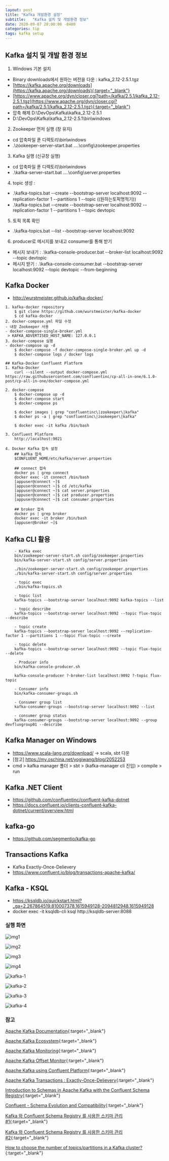 ```yaml
---
layout: post
title: "Kafka 개발환경 설정"
subtitle:   "Kafka 설치 및 개발환경 정보"
date: 2020-09-07 20:00:00 -0400
categories: tip
tags: kafka setup
---
```



## Kafka 설치 및 개발 환경 정보
1. Windows 기본 설치
- Binary downloads에서 원하는 버전을 다운 : kafka_2.12-2.5.1.tgz
- [https://kafka.apache.org/downloads](https://kafka.apache.org/downloads){:target="_blank"}
- [https://www.apache.org/dyn/closer.cgi?path=/kafka/2.5.1/kafka_2.12-2.5.1.tgz](https://www.apache.org/dyn/closer.cgi?path=/kafka/2.5.1/kafka_2.12-2.5.1.tgz){:target="_blank"}
- 압축 해제 D:\DevOps\Kafka\kafka_2.12-2.5.1
- D:\DevOps\Kafka\kafka_2.12-2.5.1\bin\windows

2. Zookeeper 먼저 실행 (창 유지)
- cd 압축파일 푼 디렉토리\bin\windows
- .\zookeeper-server-start.bat ..\..\config\zookeeper.properties
 
3. Kafka 실행 (신규창 실행)
- cd 압축파일 푼 디렉토리\bin\windows
- .\kafka-server-start.bat ..\..\config\server.properties

4. topic 생성 :
- .\kafka-topics.bat --create --bootstrap-server localhost:9092 --replication-factor 1 --partitions 1 --topic ((원하는토픽명적기))
- .\kafka-topics.bat --create --bootstrap-server localhost:9092 --replication-factor 1 --partitions 1 --topic devtopic

5. 토픽 목록 확인 
- .\kafka-topics.bat --list --bootstrap-server localhost:9092

6. producer로 메시지를 보내고 consumer를 통해 받기
- 메시지 보내기 : .\kafka-console-producer.bat --broker-list localhost:9092 --topic devtopic
- 메시지 받기 : .\kafka-console-consumer.bat --bootstrap-server localhost:9092 --topic devtopic --from-beginning

## Kafka Docker 
- http://wurstmeister.github.io/kafka-docker/

```
1. kafka-docker repository
	$ git clone https://github.com/wurstmeister/kafka-docker
	$ cd kafka-docker
2. docker-compose.yml 파일 수정
- 내장 Zookeeper 사용
- docker-compose-single-broker.yml
 > KAFKA_ADVERTISED_HOST_NAME: 127.0.0.1
3. docker-compose 실행
- docker-compose up -d
	$ docker-compose -f docker-compose-single-broker.yml up -d
	$ docker-compose logs / docker logs
```

```
## Kafka-Docker Confluent Platform
1. Kafka-Docker
	curl --silent --output docker-compose.yml https://raw.githubusercontent.com/confluentinc/cp-all-in-one/6.1.0-post/cp-all-in-one/docker-compose.yml

2. docker-compose
	$ docker-compose up -d
	$ docker-compose start
	$ docker-compose ps

	$ docker images | grep "confluentinc\|zookeeper\|kafka"
	$ docker ps -a | grep "confluentinc\|zookeeper\|kafka"

	$ docker exec -it kafka /bin/bash

3. Confluent Platform
	http://localhost:9021

4. Docker Kafka 접속 설정
	## kafka 접속
	$CONFLUENT_HOME/etc/kafka/server.properties

	## connect 접속
	docker ps | grep connect
	docker exec -it connect /bin/bash
	[appuser@connect ~]$
	[appuser@connect ~]$ cd /etc/kafka
	[appuser@connect ~]$ cat server.properties
	[appuser@connect ~]$ cat producer.properties
	[appuser@connect ~]$ cat consumer.properties

	## broker 접속
	docker ps | grep broker
	docker exec -it broker /bin/bash
	[appuser@broker ~]$ 
```

## Kafka CLI 활용
```
	- Kafka exec
	bin/zookeeper-server-start.sh config/zookeeper.properties
	bin/kafka-server-start.sh config/server.properties

	./bin/zookeeper-server-start.sh config/zookeeper.properties
	./bin/kafka-server-start.sh config/server.properties

	- topic exec
	./bin/kafka-topics.sh 

	- topic list
	kafka-topics --bootstrap-server localhost:9092 kafka-topics --list

	- topic describe
	kafka-topics --bootstrap-server localhost:9092 --topic flux-topic --describe

	- topic create
	kafka-topics --bootstrap-server localhost:9092 --replication-factor 1 --partitions 1 --topic flux-topic --create

	- topic delete
	kafka-topics --bootstrap-server localhost:9092 --topic flux-topic --delete

	- Producer info
	bin/kafka-console-producer.sh

	kafka-console-producer ?-broker-list localhost:9092 ?-topic flux-topic

	- Consumer info
	bin/kafka-consumer-groups.sh

	- Consumer group list
	kafka-consumer-groups --bootstrap-server localhost:9092 --list

	- consumer group status
	kafka-consumer-groups --bootstrap-server localhost:9092 --group devfluxgroup01 --describe

```

## Kafka Manager on Windows
- https://www.scala-lang.org/download/ -> scala, sbt 다운
- [참고] https://my.oschina.net/yogiwang/blog/2052253
- cmd > kafka manager 폴더 > sbt > (kafka-manager cli 진입) > compile > run

## Kafka .NET Client
- https://github.com/confluentinc/confluent-kafka-dotnet
- https://docs.confluent.io/clients-confluent-kafka-dotnet/current/overview.html

## kafka-go
- https://github.com/segmentio/kafka-go

## Transactions Kafka
- Kafka Exactly-Once-Delievery
- https://www.confluent.io/blog/transactions-apache-kafka/

## Kafka - KSQL
- https://ksqldb.io/quickstart.html?_ga=2.267864519.810007378.1615949128-2094812948.1615949128
- docker exec -it ksqldb-cli ksql http://ksqldb-server:8088


### 실행 화면
![img1](/assets/img/post/kafka/img01.JPG)

![img2](/assets/img/post/kafka/img02.JPG)

![img3](/assets/img/post/kafka/img03.JPG)

![img4](/assets/img/post/kafka/img04.JPG)

![kafka-1](/assets/img/post/kafka/kafka-1.JPG)

![kafka-2](/assets/img/post/kafka/kafka-2.JPG)

![kafka-3](/assets/img/post/kafka/kafka-3.JPG)

![kafka-4](/assets/img/post/kafka/kafka-4.JPG)


### 참고
[Apache Kafka Documentation](https://kafka.apache.org/documentation/){:target="_blank"}

[Apache Kafka Ecosystem](https://cwiki.apache.org/confluence/display/KAFKA/Ecosystem){:target="_blank"}

[Apache Kafka Monitoring](https://docs.confluent.io/platform/current/kafka/monitoring.html){:target="_blank"}

[Apache Kafka Offset Monitor](https://github.com/Morningstar/kafka-offset-monitor){:target="_blank"}

[Apache Kafka using Confluent Platform](https://docs.confluent.io/platform/current/quickstart/ce-docker-quickstart.html){:target="_blank"}

[Apache Kafka Transactions : Exactly-Once-Delievery](https://www.confluent.io/blog/transactions-apache-kafka/){:target="_blank"}

[Introduction to Schemas in Apache Kafka with the Confluent Schema Registry](https://medium.com/@stephane.maarek/introduction-to-schemas-in-apache-kafka-with-the-confluent-schema-registry-3bf55e401321){:target="_blank"}

[Confluent - Schema Evolution and Compatibility](https://docs.confluent.io/platform/current/schema-registry/avro.html#schema-evolution#schema-evolution){:target="_blank"}

[Kafka 와 Confluent Schema Registry 를 사용한 스키마 관리 #1](https://medium.com/@gaemi/kafka-%EC%99%80-confluent-schema-registry-%EB%A5%BC-%EC%82%AC%EC%9A%A9%ED%95%9C-%EC%8A%A4%ED%82%A4%EB%A7%88-%EA%B4%80%EB%A6%AC-1-cdf8c99d2c5c){:target="_blank"}

[Kafka 와 Confluent Schema Registry 를 사용한 스키마 관리 #2](https://medium.com/@gaemi/kafka-%EC%99%80-confluent-schema-registry-%EB%A5%BC-%EC%82%AC%EC%9A%A9%ED%95%9C-%EC%8A%A4%ED%82%A4%EB%A7%88-%EA%B4%80%EB%A6%AC-2-bfa96622a974){:target="_blank"}

[How to choose the number of topics/partitions in a Kafka cluster?](https://www.confluent.io/blog/how-choose-number-topics-partitions-kafka-cluster/){:target="_blank"}
